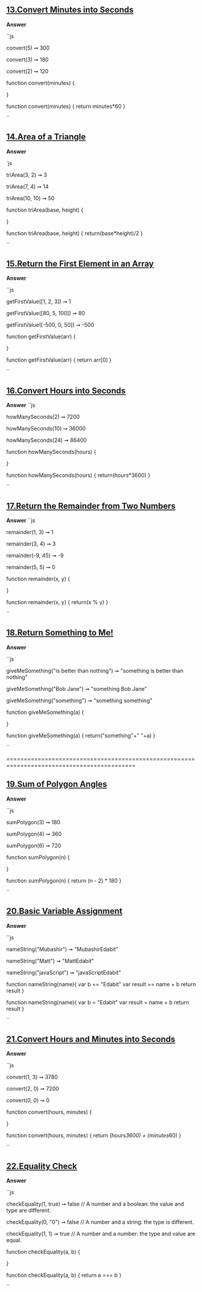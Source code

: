 ## [13.Convert Minutes into Seconds](https://edabit.com/challenge/8q54MKnRrm89pSLmW)

**Answer**


``js

convert(5) ➞ 300

convert(3) ➞ 180

convert(2) ➞ 120


function convert(minutes) {
	
}


function convert(minutes) {
	return minutes*60
}

``

## [14.Area of a Triangle](https://edabit.com/challenge/3CaszbdZYGN4otQD8)


**Answer**

`js

triArea(3, 2) ➞ 3

triArea(7, 4) ➞ 14

triArea(10, 10) ➞ 50

function triArea(base, height) {
	
}

function triArea(base, height) {
	return(base*height)/2
}

``


## [15.Return the First Element in an Array](https://edabit.com/challenge/QaApgtePE6QrCZ64o)


**Answer**

``js

getFirstValue([1, 2, 3]) ➞ 1

getFirstValue([80, 5, 100]) ➞ 80

getFirstValue([-500, 0, 50]) ➞ -500

function getFirstValue(arr) {
	
}

function getFirstValue(arr) {
    return arr[0]
}

``

## [16.Convert Hours into Seconds](https://edabit.com/challenge/6AnQqiEjkJdZrWhPS)


**Answer**
``js

howManySeconds(2) ➞ 7200

howManySeconds(10) ➞ 36000

howManySeconds(24) ➞ 86400

function howManySeconds(hours) {
	
}

function howManySeconds(hours) {
	return(hours*3600)
}

``

## [17.Return the Remainder from Two Numbers](https://edabit.com/challenge/Q2j5FTFtsk7PdzrQk)

**Answer**
``js

remainder(1, 3) ➞ 1

remainder(3, 4) ➞ 3

remainder(-9, 45) ➞ -9

remainder(5, 5) ➞ 0


function remainder(x, y) {
	
}

function remainder(x, y) {
	return(x % y)
}

``

## [18.Return Something to Me!](https://edabit.com/challenge/MvZK536X7fyrWH8Qc)

**Answer**

``js

giveMeSomething("is better than nothing") ➞ "something is better than nothing"

giveMeSomething("Bob Jane") ➞ "something Bob Jane"

giveMeSomething("something") ➞ "something something"


function giveMeSomething(a) {
	
}

function giveMeSomething(a) {
	return("something"+" "+a)
}

``


===========================================================================================


## [19.Sum of Polygon Angles](https://edabit.com/challenge/fBJyQSe5Jmbm9hPAG)

**Answer**

``js

sumPolygon(3) ➞ 180

sumPolygon(4) ➞ 360

sumPolygon(6) ➞ 720



function sumPolygon(n) {
	
}



function sumPolygon(n) {
	return (n - 2) * 180
}

``
## [20.Basic Variable Assignment](https://edabit.com/challenge/ZNwHGgHvsdnYwJ5WK)

**Answer**

``js 

nameString("Mubashir") ➞ "MubashirEdabit"

nameString("Matt") ➞ "MattEdabit"

nameString("javaScript") ➞ "javaScriptEdabit"


function nameString(name){
	var b == "Edabit"
	var result == name + b
  	return result
}

function nameString(name){
	var b = "Edabit"
	var result = name + b
  	return result
}

``


## [21.Convert Hours and Minutes into Seconds](https://edabit.com/challenge/JesaFi5ntBEbGT8bu)

**Answer**

``js


convert(1, 3) ➞ 3780

convert(2, 0) ➞ 7200

convert(0, 0) ➞ 0


function convert(hours, minutes) {

}


function convert(hours, minutes) {
	return  (hours*3600) + (minutes*60)
}

``


## [22.Equality Check](https://edabit.com/challenge/BGvTMfwxYDRbtaTJ3)

**Answer**

``js

checkEquality(1, true) ➞ false
// A number and a boolean: the value and type are different.

checkEquality(0, "0") ➞ false
// A number and a string: the type is different.

checkEquality(1,  1) ➞ true
// A number and a number: the type and value are equal.


function checkEquality(a, b) {
  
}

function checkEquality(a, b) {
    return a === b
}

``



